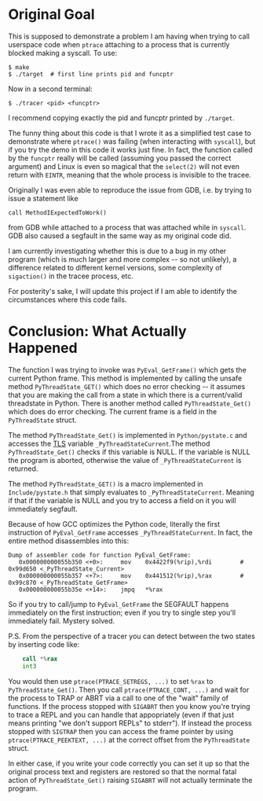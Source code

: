 # Original Goal

This is supposed to demonstrate a problem I am having when trying to call
userspace code when `ptrace` attaching to a process that is currently blocked
making a syscall. To use:

    $ make
    $ ./target  # first line prints pid and funcptr

Now in a second terminal:

    $ ./tracer <pid> <funcptr>

I recommend copying exactly the pid and funcptr printed by `./target`.

The funny thing about this code is that I wrote it as a simplified test case to
demonstrate where `ptrace()` was failing (when interacting with `syscall`), but
if you try the demo in this code it works just fine. In fact, the function
called by the `funcptr` really will be called (assuming you passed the correct
argument) and Linux is even so magical that the `select(2)` will not even return
with `EINTR`, meaning that the whole process is invisible to the tracee.

Originally I was even able to reproduce the issue from GDB, i.e. by trying to
issue a statement like

    call MethodIExpectedToWork()

from GDB while attached to a process that was attached while in `syscall`. GDB
also caused a segfault in the same way as my original code did.

I am currently investigating whether this is due to a bug in my other program
(which is much larger and more complex -- so not unlikely), a difference related
to different kernel versions, some complexity of `sigaction()` in the tracee
process, etc.

For posterity's sake, I will update this project if I am able to identify the
circumstances where this code fails.

# Conclusion: What Actually Happened

The function I was trying to invoke was `PyEval_GetFrame()` which gets the
current Python frame. This method is implemented by calling the unsafe method
`PyThreadState_GET()` which does no error checking -- it assumes that you are
making the call from a state in which there is a current/valid threadstate in
Python. There is another method called `PyThreadState_Get()` which does do error
checking. The current frame is a field in the `PyThreadState` struct.

The method `PyThreadState_Get()` is implemented in `Python/pystate.c` and
accesses the [TLS](https://en.wikipedia.org/wiki/Thread-local_storage) variable
`_PyThreadStateCurrent`.The method `PyThreadState_Get()` checks if this variable
is NULL. If the variable is NULL the program is aborted, otherwise the value of
`_PyThreadStateCurrent` is returned.

The method `PyThreadState_GET()` is a macro implemented in `Include/pystate.h`
that simply evaluates to `_PyThreadStateCurrent`. Meaning if that if the
variable is NULL and you try to access a field on it you will immediately
segfault.

Because of how GCC optimizes the Python code, literally the first instruction of
`PyEval_GetFrame` accesses `_PyThreadStateCurrent`. In fact, the entire method
disassembles into this:

    Dump of assembler code for function PyEval_GetFrame:
       0x000000000055b350 <+0>:     mov    0x4422f9(%rip),%rdi        # 0x99d650 <_PyThreadState_Current>
       0x000000000055b357 <+7>:     mov    0x441512(%rip),%rax        # 0x99c870 <_PyThreadState_GetFrame>
       0x000000000055b35e <+14>:    jmpq   *%rax

So if you try to call/jump to `PyEval_GetFrame` the SEGFAULT happens immediately
on the first instruction; even if you try to single step you'll immediately
fail. Mystery solved.

P.S. From the perspective of a tracer you can detect between the two states by
inserting code like:

```asm
    call *%rax
    int3
```

You would then use `ptrace(PTRACE_SETREGS, ...)` to set `%rax` to
`PyThreadState_Get()`. Then you call `ptrace(PTRACE_CONT, ...)` and wait for the
process to TRAP or ABRT via a call to one of the "wait" family of functions. If
the process stopped with `SIGABRT` then you know you're trying to trace a REPL
and you can handle that appopriately (even if that just means printing "we don't
support REPLs" to stderr"). If instead the process stopped with `SIGTRAP` then
you can access the frame pointer by using `ptrace(PTRACE_PEEKTEXT, ...)` at the
correct offset from the `PyThreadState` struct.

In either case, if you write your code correctly you can set it up so that the
original process text and registers are restored so that the normal fatal action
of `PyThreadState_Get()` raising `SIGABRT` will not actually terminate the
program.

